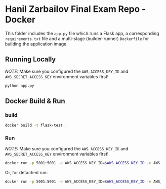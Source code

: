 # Hanil Zarbailov Final Exam Repo - Docker
This folder includes the `app.py` file which runs a Flask app, a corresponding `requirements.txt` file and a multi-stage (builder-runner) `Dockerfile` for building the application image.

## Running Locally
*NOTE:* Make sure you configured the `AWS_ACCESS_KEY_ID` and `AWS_SECRET_ACCESS_KEY` environment variables first!
```bash
python app.py
```

## Docker Build & Run
### build
```bash
docker build -t flask-test .
```
### Run
*NOTE:* Make sure you configured the `AWS_ACCESS_KEY_ID` and `AWS_SECRET_ACCESS_KEY` environment variables first!

```bash
docker run -p 5001:5001 -e AWS_ACCESS_KEY_ID=$AWS_ACCESS_KEY_ID -e AWS_SECRET_ACCESS_KEY=$AWS_SECRET_ACCESS_KEY flask-test
```
Or, for detached run:
```bash
docker run -p 5001:5001 -e AWS_ACCESS_KEY_ID=$AWS_ACCESS_KEY_ID -e AWS_SECRET_ACCESS_KEY=$AWS_SECRET_ACCESS_KEY -d flask-test
```